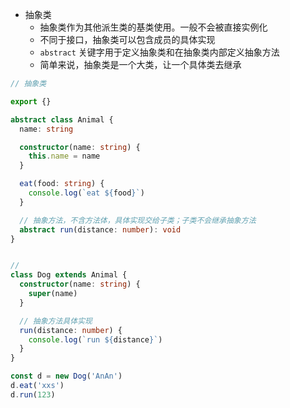 - 抽象类
  - 抽象类作为其他派生类的基类使用。一般不会被直接实例化
  - 不同于接口，抽象类可以包含成员的具体实现
  - ``` abstract ``` 关键字用于定义抽象类和在抽象类内部定义抽象方法
  - 简单来说，抽象类是一个大类，让一个具体类去继承

```ts
// 抽象类

export {}

abstract class Animal {
  name: string

  constructor(name: string) {
    this.name = name
  }

  eat(food: string) {
    console.log(`eat ${food}`)
  }

  // 抽象方法，不含方法体，具体实现交给子类；子类不会继承抽象方法
  abstract run(distance: number): void
}


//
class Dog extends Animal {
  constructor(name: string) {
    super(name)
  }

  // 抽象方法具体实现
  run(distance: number) {
    console.log(`run ${distance}`)
  }
}

const d = new Dog('AnAn')
d.eat('xxs')
d.run(123)

```
